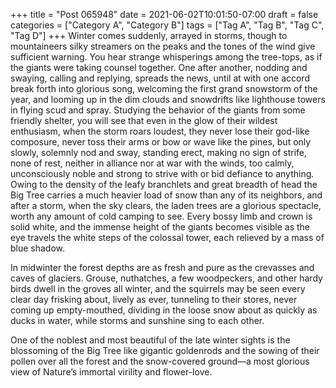 +++
title = "Post 065948"
date = 2021-06-02T10:01:50-07:00
draft = false
categories = ["Category A", "Category B"]
tags = ["Tag A", "Tag B", "Tag C", "Tag D"]
+++
Winter comes suddenly, arrayed in storms, though to mountaineers silky streamers on the peaks and the tones of the wind give sufficient warning. You hear strange whisperings among the tree-tops, as if the giants were taking counsel together. One after another, nodding and swaying, calling and replying, spreads the news, until at with one accord break forth into glorious song, welcoming the first grand snowstorm of the year, and looming up in the dim clouds and snowdrifts like lighthouse towers in flying scud and spray. Studying the behavior of the giants from some friendly shelter, you will see that even in the glow of their wildest enthusiasm, when the storm roars loudest, they never lose their god-like composure, never toss their arms or bow or wave like the pines, but only slowly, solemnly nod and sway, standing erect, making no sign of strife, none of rest, neither in alliance nor at war with the winds, too calmly, unconsciously noble and strong to strive with or bid defiance to anything. Owing to the density of the leafy branchlets and great breadth of head the Big Tree carries a much heavier load of snow than any of its neighbors, and after a storm, when the sky clears, the laden trees are a glorious spectacle, worth any amount of cold camping to see. Every bossy limb and crown is solid white, and the immense height of the giants becomes visible as the eye travels the white steps of the colossal tower, each relieved by a mass of blue shadow.

In midwinter the forest depths are as fresh and pure as the crevasses and caves of glaciers. Grouse, nuthatches, a few woodpeckers, and other hardy birds dwell in the groves all winter, and the squirrels may be seen every clear day frisking about, lively as ever, tunneling to their stores, never coming up empty-mouthed, dividing in the loose snow about as quickly as ducks in water, while storms and sunshine sing to each other.

One of the noblest and most beautiful of the late winter sights is the blossoming of the Big Tree like gigantic goldenrods and the sowing of their pollen over all the forest and the snow-covered ground—a most glorious view of Nature’s immortal virility and flower-love.
